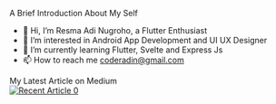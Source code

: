 A Brief Introduction About My Self
- 👋 Hi, I’m Resma Adi Nugroho, a Flutter Enthusiast
- 👀 I’m interested in Android App Development and UI UX Designer
- 🌱 I’m currently learning Flutter, Svelte and Express Js
- 📫 How to reach me coderadin@gmail.com

My Latest Article on Medium </br>
<a target="_blank" href="https://github-readme-medium-recent-article.vercel.app/medium/@resmaadi/0"><img src="https://github-readme-medium-recent-article.vercel.app/medium/@resmaadi/0" alt="Recent Article 0">
